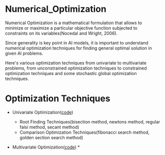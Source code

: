 # Numerical_Optimization
Numerical Optimization is a mathematical formulation that allows to minimize or maximize a particular objective function subjected to constraints on its variables(Nocedal and Wright, 2006).

Since generality is key point in AI models, it is important to understand numerical optimization techniques for finding general optimal solution in given AI problems.

Here's various optimization techniques from univariate to multivariate problems, from unconstrained optimization techniques to constrained optimization techniques and some stochastic global optimization techniques.

# Optimization Techniques

* Univariate Optimization([code](https://github.com/rlax59us/Numerical_Optimization/tree/main/univariate_optimization))
    * Root Finding Techniques(bisection method, newtons method, regular falsi method, secant method)
    * Comparison Optimization Techniques(fibonacci search method, golden section search method)


* Multivariate Optimization([code]())
    * 